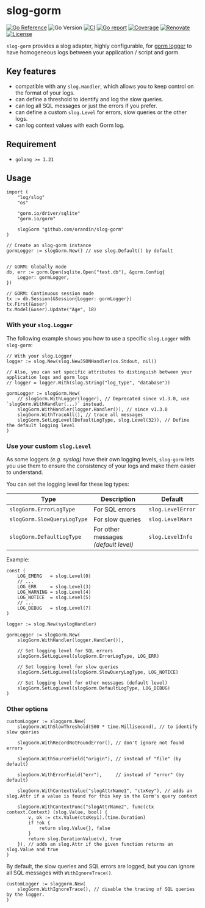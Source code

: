# slog-gorm

[![Go Reference](https://pkg.go.dev/badge/github.com/orandin/slog-gorm.svg)](https://pkg.go.dev/github.com/orandin/slog-gorm)
![Go Version](https://img.shields.io/badge/Go-%3E%3D%201.21-%23007d9c)
[![CI](https://github.com/orandin/slog-gorm/actions/workflows/ci.yaml/badge.svg)](https://github.com/orandin/slog-gorm/actions/workflows/ci.yaml)
[![Go report](https://goreportcard.com/badge/github.com/orandin/slog-gorm)](https://goreportcard.com/report/github.com/orandin/slog-gorm)
[![Coverage](https://img.shields.io/codecov/c/github/orandin/slog-gorm)](https://codecov.io/gh/orandin/slog-gorm)
[![Renovate](https://img.shields.io/badge/dependabot-enabled-brightgreen.svg)](https://docs.github.com/en/code-security/dependabot/working-with-dependabot)
[![License](https://img.shields.io/github/license/orandin/slog-gorm)](./LICENSE)

`slog-gorm` provides a slog adapter, highly configurable, for [gorm logger](https://gorm.io/docs/logger.html)
to have homogeneous logs between your application / script and gorm.

## Key features

- compatible with any `slog.Handler`, which allows you to keep control on
  the format of your logs.
- can define a threshold to identify and log the slow queries.
- can log all SQL messages or just the errors if you prefer.
- can define a custom `slog.Level` for errors, slow queries or the other logs.
- can log context values with each Gorm log.

## Requirement

- `golang >= 1.21`

## Usage

```golang
import (
    "log/slog"
    "os"

    "gorm.io/driver/sqlite"
    "gorm.io/gorm"

    slogGorm "github.com/orandin/slog-gorm"
)

// Create an slog-gorm instance
gormLogger := slogGorm.New() // use slog.Default() by default


// GORM: Globally mode
db, err := gorm.Open(sqlite.Open("test.db"), &gorm.Config{
    Logger: gormLogger,
})

// GORM: Continuous session mode
tx := db.Session(&Session{Logger: gormLogger})
tx.First(&user)
tx.Model(&user).Update("Age", 18)
```

### With your `slog.Logger`

The following example shows you how to use a specific `slog.Logger` with `slog-gorm`:

```golang
// With your slog.Logger
logger := slog.New(slog.NewJSONHandler(os.Stdout, nil))

// Also, you can set specific attributes to distinguish between your application logs and gorm logs
// logger = logger.With(slog.String("log_type", "database"))

gormLogger := slogGorm.New(
    // slogGorm.WithLogger(logger), // Deprecated since v1.3.0, use `slogGorm.WithHandler(...)` instead.
    slogGorm.WithHandler(logger.Handler()), // since v1.3.0
    slogGorm.WithTraceAll(), // trace all messages 
    slogGorm.SetLogLevel(DefaultLogType, slog.Level(32)), // Define the default logging level
)
```

### Use your custom `slog.Level`

As some loggers *(e.g. syslog)* have their own logging levels, `slog-gorm` lets you
use them to ensure the consistency of your logs and make them easier to understand.

You can set the logging level for these log types:

| Type                        | Description                          | Default           |
|-----------------------------|--------------------------------------|-------------------|
| `slogGorm.ErrorLogType`     | For SQL errors                       | `slog.LevelError` |
| `slogGorm.SlowQueryLogType` | For slow queries                     | `slog.LevelWarn`  |
| `slogGorm.DefaultLogType`   | For other messages *(default level)* | `slog.LevelInfo`  |

Example:

```golang
const (
    LOG_EMERG   = slog.Level(0)
    // ...
    LOG_ERR     = slog.Level(3)
    LOG_WARNING = slog.Level(4)
    LOG_NOTICE  = slog.Level(5)
    // ...
    LOG_DEBUG   = slog.Level(7)
)

logger := slog.New(syslogHandler)

gormLogger := slogGorm.New(
    slogGorm.WithHandler(logger.Handler()),

    // Set logging level for SQL errors
    slogGorm.SetLogLevel(slogGorm.ErrorLogType, LOG_ERR)

    // Set logging level for slow queries
    slogGorm.SetLogLevel(slogGorm.SlowQueryLogType, LOG_NOTICE)

    // Set logging level for other messages (default level)
    slogGorm.SetLogLevel(slogGorm.DefaultLogType, LOG_DEBUG)
)
```

### Other options

```golang
customLogger := sloggorm.New(
	slogGorm.WithSlowThreshold(500 * time.Millisecond), // to identify slow queries

	slogGorm.WithRecordNotFoundError(), // don't ignore not found errors

	slogGorm.WithSourceField("origin"), // instead of "file" (by default)

	slogGorm.WithErrorField("err"),     // instead of "error" (by default)

	slogGorm.WithContextValue("slogAttrName1", "ctxKey"), // adds an slog.Attr if a value is found for this key in the Gorm's query context

	slogGorm.WithContextFunc("slogAttrName2", func(ctx context.Context) (slog.Value, bool) {
		v, ok := ctx.Value(ctxKey1).(time.Duration)
		if !ok {
			return slog.Value{}, false
		}
		return slog.DurationValue(v), true
	}), // adds an slog.Attr if the given function returns an slog.Value and true
)
```

By default, the slow queries and SQL errors are logged, but you can ignore all SQL messages with `WithIgnoreTrace()`.

```
customLogger := sloggorm.New(
    slogGorm.WithIgnoreTrace(), // disable the tracing of SQL queries by the logger.
)
```
